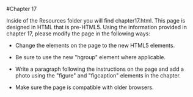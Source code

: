 #Chapter 17


Inside of the Resources folder you will find chapter17.html. This page is designed in HTML that is pre-HTML5. Using the information provided in chapter 17, please modify the page in the following ways:


* Change the elements on the page to the new HTML5 elements.

* Be sure to use the new "hgroup" element where applicable.

* Write a paragraph following the instructions on the page and add a photo using the "figure" and "figcaption" elements in the chapter.

* Make sure the page is compatible with older browsers.